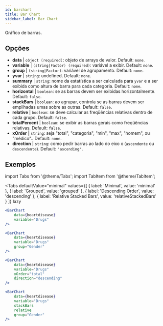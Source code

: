 ```yaml
---
id: barchart
title: Bar Chart
sidebar_label: Bar Chart
---
```


Gráfico de barras.

## Opções

* __data__ | `object (required)`: objeto de arrays de valor. Default: `none`.
* __variable__ | `(string|Factor) (required)`: variável a exibir. Default: `none`.
* __group__ | `(string|Factor)`: variável de agrupamento. Default: `none`.
* __yvar__ | `string`: undefined. Default: `none`.
* __summary__ | `string`: nome da estatística a ser calculada para `yvar` e a ser exibida como altura de barra para cada categoria. Default: `none`.
* __horizontal__ | `boolean`: se as barras devem ser exibidas horizontalmente. Default: `false`.
* __stackBars__ | `boolean`: ao agrupar, controla se as barras devem ser empilhadas umas sobre as outras. Default: `false`.
* __relative__ | `boolean`: se deve calcular as freqüências relativas dentro de cada grupo. Default: `false`.
* __totalPercent__ | `boolean`: se exibir as barras gerais como freqüências relativas. Default: `false`.
* __xOrder__ | `string`: seja "total", "categoria", "min", "max", "homem", ou "médico".. Default: `none`.
* __direction__ | `string`: como pedir barras ao lado do eixo x (`ascendente` ou `descendente`). Default: `'ascending'`.


## Exemplos

import Tabs from '@theme/Tabs';
import TabItem from '@theme/TabItem';

<Tabs
    defaultValue="minimal"
    values={[
        { label: 'Minimal', value: 'minimal' },
        { label: 'Grouped', value: 'grouped' },
        { label: 'Descending Order', value: 'descending' },
        { label: 'Relative Stacked Bars', value: 'relativeStackedBars' }
    ]}
    lazy
>

<TabItem value="minimal">

```jsx live
<BarChart 
    data={heartdisease} 
    variable="Drugs"
/>
```
</TabItem>

<TabItem value="grouped">

```jsx live
<BarChart 
    data={heartdisease} 
    variable="Drugs"
    group="Gender"
/>
```

</TabItem>

<TabItem value="descending">

```jsx live
<BarChart 
    data={heartdisease} 
    variable="Drugs"
    xOrder="total"
    direction="descending"
/>
```
</TabItem>

<TabItem value="relativeStackedBars">

```jsx live
<BarChart 
    data={heartdisease} 
    variable="Drugs"
    stackBars
    relative
    group="Gender"
/>
```
</TabItem>

</Tabs>

